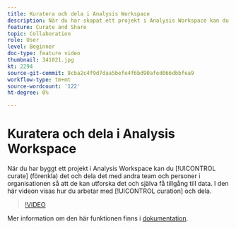```yaml
---
title: Kuratera och dela i Analysis Workspace
description: När du har skapat ett projekt i Analysis Workspace kan du strukturera (förenkla) det och dela det med andra team och personer i organisationen så att de kan utforska det och själva använda data. I den här videon visas hur du arbetar med kurser och delning.
feature: Curate and Share
topic: Collaboration
role: User
level: Beginner
doc-type: feature video
thumbnail: 341021.jpg
kt: 2294
source-git-commit: 8cba2c4f9d7daa5befe4f6bd90afed066dbbfea9
workflow-type: tm+mt
source-wordcount: '122'
ht-degree: 0%

---
```


# Kuratera och dela i Analysis Workspace

När du har byggt ett projekt i Analysis Workspace kan du [!UICONTROL curate] (förenkla) det och dela det med andra team och personer i organisationen så att de kan utforska det och själva få tillgång till data. I den här videon visas hur du arbetar med [!UICONTROL curation] och dela.

>[!VIDEO](https://video.tv.adobe.com/v/341021/?quality=12&learn=on)

Mer information om den här funktionen finns i [dokumentation](https://experienceleague.adobe.com/docs/analytics/analyze/analysis-workspace/curate-share/curate.html?lang=en).
